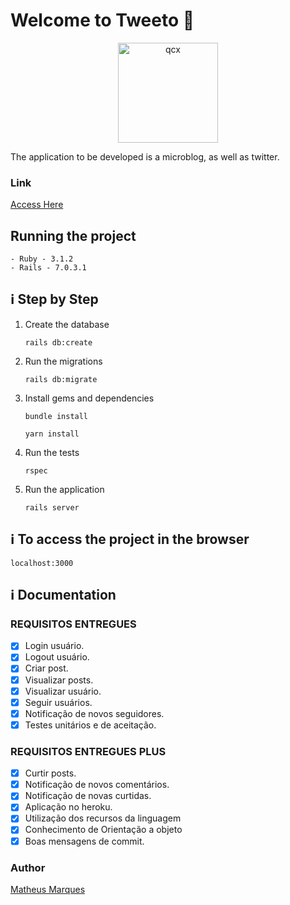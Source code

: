 # Welcome to Tweeto 🦜

<p align="center">
  <img src="https://seeklogo.com/images/T/twitter-logo-A84FE9258E-seeklogo.com.png" alt="qcx" width="160" /> 
</p>
                                          
                                          

The application to be developed is a microblog, as well as twitter.

### Link

[Access Here](https://https://tweeto-challenge.herokuapp.com/)

## Running the project

 ```shell
- Ruby - 3.1.2
 - Rails - 7.0.3.1
```
## :information_source: Step by Step
1. Create the database
   ```
   rails db:create
   ```
2. Run the migrations
   ```
   rails db:migrate
   ```
3. Install gems and dependencies
   ```
   bundle install
   ```
   ```
   yarn install
   ```
4. Run the tests
   ```
   rspec
   ```
5. Run the application
   ```
   rails server
   ```

## :information_source: To access the project in the browser

```
localhost:3000
```

## :information_source: Documentation

### REQUISITOS ENTREGUES

- [x] Login usuário.
- [x] Logout usuário.
- [x] Criar post.
- [x] Visualizar posts.
- [x] Visualizar usuário.
- [x] Seguir usuários.
- [x] Notificação de novos seguidores.
- [x] Testes unitários e de aceitação.

### REQUISITOS ENTREGUES PLUS

- [x] Curtir posts.
- [x] Notificação de novos comentários.
- [x] Notificação de novas curtidas.
- [x] Aplicação no heroku.
- [x] Utilização dos recursos da linguagem
- [x] Conhecimento de Orientação a objeto
- [x] Boas mensagens de commit. 

### Author

[Matheus Marques](https://www.linkedin.com/in/matheuscmarques/)
